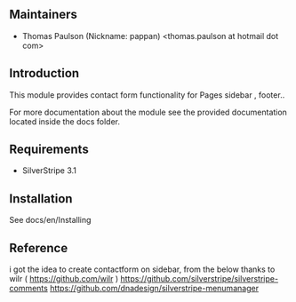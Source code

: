 ## Maintainers

 * Thomas Paulson (Nickname: pappan)
  <thomas.paulson at hotmail dot com>

## Introduction

This module provides contact form functionality for Pages sidebar , footer..

For more documentation about the module see the provided documentation located
inside the docs folder.

## Requirements

 * SilverStripe 3.1

## Installation

See docs/en/Installing

## Reference
i got the idea to create contactform on sidebar, from the below 
thanks to wilr ( https://github.com/wilr )
https://github.com/silverstripe/silverstripe-comments
https://github.com/dnadesign/silverstripe-menumanager	

